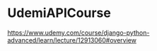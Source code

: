 # UdemiAPICourse
https://www.udemy.com/course/django-python-advanced/learn/lecture/12913060#overview
